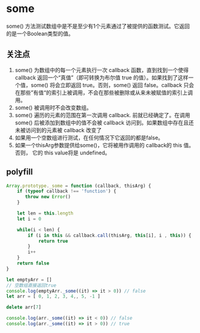 # some

some() 方法测试数组中是不是至少有1个元素通过了被提供的函数测试。它返回的是一个Boolean类型的值。

## 关注点

1. some() 为数组中的每一个元素执行一次 callback 函数，直到找到一个使得 callback 返回一个“真值”（即可转换为布尔值 true 的值）。如果找到了这样一个值，some() 将会立即返回 true。否则，some() 返回 false。callback 只会在那些”有值“的索引上被调用，不会在那些被删除或从来未被赋值的索引上调用。
2. some() 被调用时不会改变数组。
3. some() 遍历的元素的范围在第一次调用 callback. 前就已经确定了。在调用 some() 后被添加到数组中的值不会被 callback 访问到。如果数组中存在且还未被访问到的元素被 callback 改变了
4. 如果用一个空数组进行测试，在任何情况下它返回的都是false。
5. 如果一个thisArg参数提供给some()，它将被用作调用的 callback的 this 值。否则， 它的 this value将是 undefined。

## polyfill

```js
Array.prototype._some = function (callback, thisArg) {
    if (typeof callback !== 'function') {
       throw new Error()
    }

    let len = this.length
    let i = 0

    while(i < len) {
        if (i in this && callback.call(thisArg, this[i], i , this)) {
            return true
        }
        i++
    }
    return false
}

let emptyArr = []
// 空数组直接返回true
console.log(emptyArr._some((it) => it > 0)) // false
let arr = [ 0, 1, 2, 3, 4,, 5, -1 ]

delete arr[7]

console.log(arr._some((it) => it < 0)) // false
console.log(arr._some((it) => it > 0)) // true
```

